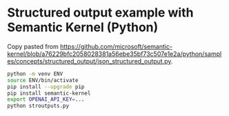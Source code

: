 # Structured output example with Semantic Kernel (Python)

Copy pasted from https://github.com/microsoft/semantic-kernel/blob/a76229bfc2058028381a56ebe35bf73c507e1e2a/python/samples/concepts/structured_output/json_structured_output.py.

```bash
python -m venv ENV
source ENV/bin/activate
pip install --upgrade pip
pip install semantic-kernel
export OPENAI_API_KEY=...
python stroutputs.py
```

